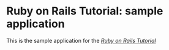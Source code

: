 
# Ruby on Rails Tutorial: sample application

This is the sample application for
the [*Ruby on Rails Tutorial*](http://railstutorial.org/)